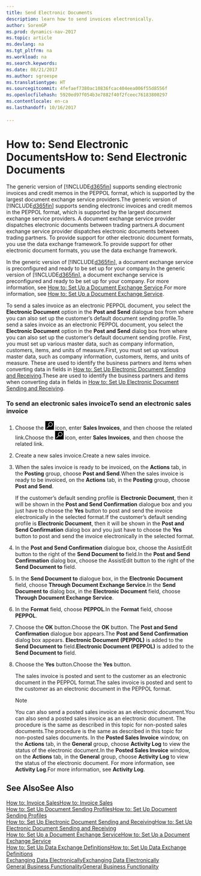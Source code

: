```yaml
---
title: Send Electronic Documents
description: learn how to send invoices electronically.
author: SorenGP
ms.prod: dynamics-nav-2017
ms.topic: article
ms.devlang: na
ms.tgt_pltfrm: na
ms.workload: na
ms.search.keywords: 
ms.date: 08/21/2017
ms.author: sgroespe
ms.translationtype: HT
ms.sourcegitcommit: 4fefaef7380ac10836fcac404eea006f55d8556f
ms.openlocfilehash: 5920ed97f054b3e7882f40f2fceec76183800297
ms.contentlocale: en-ca
ms.lasthandoff: 10/16/2017

---
```

# <a name="how-to-send-electronic-documents"></a><span data-ttu-id="06d77-103">How to: Send Electronic Documents</span><span class="sxs-lookup"><span data-stu-id="06d77-103">How to: Send Electronic Documents</span></span>
<span data-ttu-id="06d77-104">The generic version of [!INCLUDE[d365fin](includes/d365fin_md.md)] supports sending electronic invoices and credit memos in the PEPPOL format, which is supported by the largest document exchange service providers.</span><span class="sxs-lookup"><span data-stu-id="06d77-104">The generic version of [!INCLUDE[d365fin](includes/d365fin_md.md)] supports sending electronic invoices and credit memos in the PEPPOL format, which is supported by the largest document exchange service providers.</span></span> <span data-ttu-id="06d77-105">A document exchange service provider dispatches electronic documents between trading partners.</span><span class="sxs-lookup"><span data-stu-id="06d77-105">A document exchange service provider dispatches electronic documents between trading partners.</span></span> <span data-ttu-id="06d77-106">To provide support for other electronic document formats, you use the data exchange framework.</span><span class="sxs-lookup"><span data-stu-id="06d77-106">To provide support for other electronic document formats, you use the data exchange framework.</span></span>  

 <span data-ttu-id="06d77-107">In the generic version of [!INCLUDE[d365fin](includes/d365fin_md.md)], a document exchange service is preconfigured and ready to be set up for your company.</span><span class="sxs-lookup"><span data-stu-id="06d77-107">In the generic version of [!INCLUDE[d365fin](includes/d365fin_md.md)], a document exchange service is preconfigured and ready to be set up for your company.</span></span> <span data-ttu-id="06d77-108">For more information, see [How to: Set Up a Document Exchange Service](across-how-to-set-up-a-document-exchange-service.md).</span><span class="sxs-lookup"><span data-stu-id="06d77-108">For more information, see [How to: Set Up a Document Exchange Service](across-how-to-set-up-a-document-exchange-service.md).</span></span>  

 <span data-ttu-id="06d77-109">To send a sales invoice as an electronic PEPPOL document, you select the **Electronic Document** option in the **Post and Send** dialogue box from where you can also set up the customer’s default document sending profile.</span><span class="sxs-lookup"><span data-stu-id="06d77-109">To send a sales invoice as an electronic PEPPOL document, you select the **Electronic Document** option in the **Post and Send** dialog box from where you can also set up the customer’s default document sending profile.</span></span> <span data-ttu-id="06d77-110">First, you must set up various master data, such as company information, customers, items, and units of measure.</span><span class="sxs-lookup"><span data-stu-id="06d77-110">First, you must set up various master data, such as company information, customers, items, and units of measure.</span></span> <span data-ttu-id="06d77-111">These are used to identify the business partners and items when converting data in fields in [How to: Set Up Electronic Document Sending and Receiving](across-how-to-set-up-electronic-document-sending-and-receiving.md).</span><span class="sxs-lookup"><span data-stu-id="06d77-111">These are used to identify the business partners and items when converting data in fields in [How to: Set Up Electronic Document Sending and Receiving](across-how-to-set-up-electronic-document-sending-and-receiving.md).</span></span>  

### <a name="to-send-an-electronic-sales-invoice"></a><span data-ttu-id="06d77-112">To send an electronic sales invoice</span><span class="sxs-lookup"><span data-stu-id="06d77-112">To send an electronic sales invoice</span></span>  

1.  <span data-ttu-id="06d77-113">Choose the ![Search for Page or Report](media/ui-search/search_small.png "Search for Page or Report icon") icon, enter **Sales Invoices**, and then choose the related link.</span><span class="sxs-lookup"><span data-stu-id="06d77-113">Choose the ![Search for Page or Report](media/ui-search/search_small.png "Search for Page or Report icon") icon, enter **Sales Invoices**, and then choose the related link.</span></span>  

2.  <span data-ttu-id="06d77-114">Create a new sales invoice.</span><span class="sxs-lookup"><span data-stu-id="06d77-114">Create a new sales invoice.</span></span>  

3.  <span data-ttu-id="06d77-115">When the sales invoice is ready to be invoiced, on the **Actions** tab, in the **Posting** group, choose **Post and Send**.</span><span class="sxs-lookup"><span data-stu-id="06d77-115">When the sales invoice is ready to be invoiced, on the **Actions** tab, in the **Posting** group, choose **Post and Send**.</span></span>  

     <span data-ttu-id="06d77-116">If the customer’s default sending profile is **Electronic Document**, then it will be shown in the **Post and Send Confirmation** dialogue box and you just have to choose the **Yes** button to post and send the invoice electronically in the selected format.</span><span class="sxs-lookup"><span data-stu-id="06d77-116">If the customer’s default sending profile is **Electronic Document**, then it will be shown in the **Post and Send Confirmation** dialog box and you just have to choose the **Yes** button to post and send the invoice electronically in the selected format.</span></span>  

4.  <span data-ttu-id="06d77-117">In the **Post and Send Confirmation** dialogue box, choose the AssistEdit button to the right of the **Send Document to** field.</span><span class="sxs-lookup"><span data-stu-id="06d77-117">In the **Post and Send Confirmation** dialog box, choose the AssistEdit button to the right of the **Send Document to** field.</span></span>  

5.  <span data-ttu-id="06d77-118">In the **Send Document to** dialogue box, in the **Electronic Document** field, choose **Through Document Exchange Service**.</span><span class="sxs-lookup"><span data-stu-id="06d77-118">In the **Send Document to** dialog box, in the **Electronic Document** field, choose **Through Document Exchange Service**.</span></span>  

6.  <span data-ttu-id="06d77-119">In the **Format** field, choose **PEPPOL**.</span><span class="sxs-lookup"><span data-stu-id="06d77-119">In the **Format** field, choose **PEPPOL**.</span></span>  

7.  <span data-ttu-id="06d77-120">Choose the **OK** button.</span><span class="sxs-lookup"><span data-stu-id="06d77-120">Choose the **OK** button.</span></span> <span data-ttu-id="06d77-121">The **Post and Send Confirmation** dialogue box appears.</span><span class="sxs-lookup"><span data-stu-id="06d77-121">The **Post and Send Confirmation** dialog box appears.</span></span> <span data-ttu-id="06d77-122">**Electronic Document (PEPPOL)** is added to the **Send Document to** field.</span><span class="sxs-lookup"><span data-stu-id="06d77-122">**Electronic Document (PEPPOL)** is added to the **Send Document to** field.</span></span>  

8.  <span data-ttu-id="06d77-123">Choose the **Yes** button.</span><span class="sxs-lookup"><span data-stu-id="06d77-123">Choose the **Yes** button.</span></span>  

     <span data-ttu-id="06d77-124">The sales invoice is posted and sent to the customer as an electronic document in the PEPPOL format.</span><span class="sxs-lookup"><span data-stu-id="06d77-124">The sales invoice is posted and sent to the customer as an electronic document in the PEPPOL format.</span></span>  

    > [!NOTE]  
    >  <span data-ttu-id="06d77-125">You can also send a posted sales invoice as an electronic document.</span><span class="sxs-lookup"><span data-stu-id="06d77-125">You can also send a posted sales invoice as an electronic document.</span></span> <span data-ttu-id="06d77-126">The procedure is the same as described in this topic for non-posted sales documents.</span><span class="sxs-lookup"><span data-stu-id="06d77-126">The procedure is the same as described in this topic for non-posted sales documents.</span></span> <span data-ttu-id="06d77-127">In the **Posted Sales Invoice** window, on the **Actions** tab, in the **General** group, choose **Activity Log** to view the status of the electronic document.</span><span class="sxs-lookup"><span data-stu-id="06d77-127">In the **Posted Sales Invoice** window, on the **Actions** tab, in the **General** group, choose **Activity Log** to view the status of the electronic document.</span></span> <span data-ttu-id="06d77-128">For more information, see **Activity Log**.</span><span class="sxs-lookup"><span data-stu-id="06d77-128">For more information, see **Activity Log**.</span></span>  

## <a name="see-also"></a><span data-ttu-id="06d77-129">See Also</span><span class="sxs-lookup"><span data-stu-id="06d77-129">See Also</span></span>  
[<span data-ttu-id="06d77-130">How to: Invoice Sales</span><span class="sxs-lookup"><span data-stu-id="06d77-130">How to: Invoice Sales</span></span>](sales-how-invoice-sales.md)  
[<span data-ttu-id="06d77-131">How to: Set Up Document Sending Profiles</span><span class="sxs-lookup"><span data-stu-id="06d77-131">How to: Set Up Document Sending Profiles</span></span>](sales-how-setup-document-send-profiles.md)  
[<span data-ttu-id="06d77-132">How to: Set Up Electronic Document Sending and Receiving</span><span class="sxs-lookup"><span data-stu-id="06d77-132">How to: Set Up Electronic Document Sending and Receiving</span></span>](across-how-to-set-up-electronic-document-sending-and-receiving.md)  
[<span data-ttu-id="06d77-133">How to: Set Up a Document Exchange Service</span><span class="sxs-lookup"><span data-stu-id="06d77-133">How to: Set Up a Document Exchange Service</span></span>](across-how-to-set-up-a-document-exchange-service.md)  
[<span data-ttu-id="06d77-134">How to: Set Up Data Exchange Definitions</span><span class="sxs-lookup"><span data-stu-id="06d77-134">How to: Set Up Data Exchange Definitions</span></span>](across-how-to-set-up-data-exchange-definitions.md)  
[<span data-ttu-id="06d77-135">Exchanging Data Electronically</span><span class="sxs-lookup"><span data-stu-id="06d77-135">Exchanging Data Electronically</span></span>](across-data-exchange.md)  
[<span data-ttu-id="06d77-136">General Business Functionality</span><span class="sxs-lookup"><span data-stu-id="06d77-136">General Business Functionality</span></span>](ui-across-business-areas.md)  

